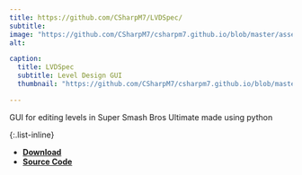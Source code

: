 ```yaml
---
title: https://github.com/CSharpM7/LVDSpec/
subtitle: 
image: "https://github.com/CSharpM7/csharpm7.github.io/blob/master/assets/img/portfolio/lvdSpec.png?raw=true"
alt: 

caption:
  title: LVDSpec
  subtitle: Level Design GUI
  thumbnail: "https://github.com/CSharpM7/csharpm7.github.io/blob/master/assets/img/portfolio/lvdSpec.png?raw=true"

---
```


GUI for editing levels in Super Smash Bros Ultimate made using python

{:.list-inline} 
- [**Download**](https://github.com/CSharpM7/LVDSpec/releases)
- [**Source Code**](https://github.com/CSharpM7/LVDSpec)